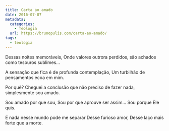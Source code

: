```yaml
---
title: Carta ao amado
date: 2016-07-07
metadata:
  categories:
    - Teologia
  url: https://brunopulis.com/carta-ao-amado/
tags:
  - teologia
---
```


Dessas noites memoráveis,
Onde valores outrora perdidos,
são achados como tesouros sublimes…

A sensação que fica é de profunda contemplação,
Um turbilhão de pensamentos ecoa em mim.

Por quê?
Cheguei a conclusão que não preciso de fazer nada,
simplesmente sou amado.

Sou amado por que sou,
Sou por que aprouve ser assim…
Sou porque Ele quis.

E nada nesse mundo pode me separar
Desse furioso amor,
Desse laço mais forte que a morte.
